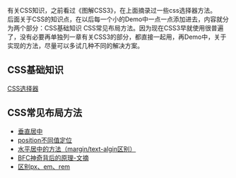 有关CSS知识，之前看过《图解CSS3》，在上面摘录过一些css选择器方法。  
后面关于CSS的知识点，在以后每一个小的Demo中一点一点添加进去，内容就分为两个部分：CSS基础知识 CSS常见布局方法。因为现在CSS3早就使用很普遍了，没有必要再单独列一章有关CSS3的部分，都直接一起用，再Demo中，关于实现的方法，尽量可以多试几种不同的解决方案。

## CSS基础知识

[CSS选择器](/CSS/图解CSS3/README.md)

## CSS常见布局方法

* [垂直居中](/CSS/垂直居中.md)
* [position不同值定位](/CSS/position.md)
* [水平居中的方法（margin/text-algin区别）](/CSS/水平居中.md)
* [BFC神奇背后的原理-文摘](/CSS/BFC神奇背后的原理-文摘.md)
* [区别px、em、rem](https://segmentfault.com/a/1190000005936910)



